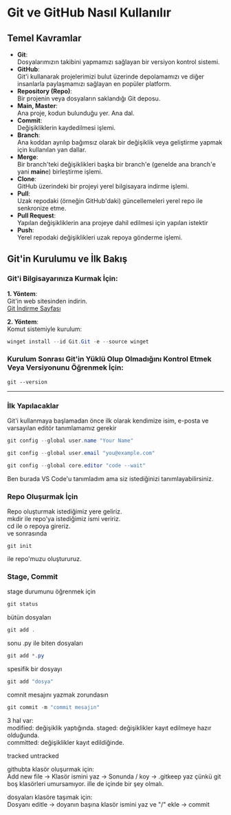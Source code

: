 # Git ve GitHub Nasıl Kullanılır

## Temel Kavramlar
- **Git**:  
  Dosyalarımızın takibini yapmamızı sağlayan bir versiyon kontrol sistemi.  
- **GitHub**:  
  Git'i kullanarak projelerimizi bulut üzerinde depolamamızı ve diğer insanlarla paylaşmamızı sağlayan en popüler platform.  
- **Repository (Repo)**:  
  Bir projenin veya dosyaların saklandığı Git deposu.  
- **Main, Master**:  
  Ana proje, kodun bulunduğu yer. Ana dal.
- **Commit**:  
  Değişikliklerin kaydedilmesi işlemi.
- **Branch**:  
  Ana koddan ayrılıp bağımsız olarak bir değişiklik veya geliştirme yapmak için kullanılan yan dallar.  
- **Merge**:  
  Bir branch'teki değişiklikleri başka bir branch'e (genelde ana branch'e yani **main**e) birleştirme işlemi.
- **Clone**:  
  GitHub üzerindeki bir projeyi yerel bilgisayara indirme işlemi.  
- **Pull**:  
  Uzak repodaki (örneğin GitHub'daki) güncellemeleri yerel repo ile senkronize etme.
- **Pull Request**:  
  Yapılan değişikliklerin ana projeye dahil edilmesi için yapılan istektir
- **Push**:  
  Yerel repodaki değişiklikleri uzak repoya gönderme işlemi.  



## Git'in Kurulumu ve İlk Bakış

### Git'i Bilgisayarınıza Kurmak İçin:
**1. Yöntem**:  
Git'in web sitesinden indirin.  
[Git İndirme Sayfası](https://git-scm.com/)  

**2. Yöntem**:  
Komut sistemiyle kurulum:  
```powershell
winget install --id Git.Git -e --source winget
```

### Kurulum Sonrası Git'in Yüklü Olup Olmadığını Kontrol Etmek Veya Versiyonunu Öğrenmek İçin:
```
git --version
```

---

### İlk Yapılacaklar
Git'i kullanmaya başlamadan önce ilk olarak kendimize isim, e-posta ve varsayılan editör tanımlamamız gerekir  
```powershell
git config --global user.name "Your Name"
```

```powershell
git config --global user.email "you@example.com"
```

```powershell
git config --global core.editor "code --wait"
```

Ben burada VS Code'u tanımladım ama siz istediğinizi tanımlayabilirsiniz.  

### Repo Oluşurmak İçin  
Repo oluşturmak istediğimiz yere geliriz.  
mkdir ile repo'ya istediğimiz ismi veririz.  
cd ile o repoya gireriz.    
ve sonrasında  
```
git init
```
ile repo'muzu oluştururuz.  

### Stage, Commit

stage durumunu öğrenmek için
```powershell
git status
```

bütün dosyaları 
```powershell   
git add .
```

sonu .py ile biten dosyaları
```powershell
git add *.py
```

spesifik bir dosyayı
```powershell  
git add "dosya"
```

comnit mesajını yazmak zorundasın
```powershell  
git commit -m "commit mesajın" 
``` 

3 hal var:    
modified: değişiklik yaptığında. 
staged: değişiklikler kayıt edilmeye hazır olduğunda.  
committed: değişiklikler kayıt edildiğinde.  

tracked
untracked

githubta klasör oluşurmak için:  
Add new file -> Klasör ismini yaz -> Sonunda / koy -> .gitkeep yaz çünkü git boş klasörleri umursamıyor. ille de içinde bir şey olmalı.

dosyaları klasöre taşımak için:  
Dosyanı editle -> doyanın başına klasör ismini yaz ve "/" ekle -> commit
